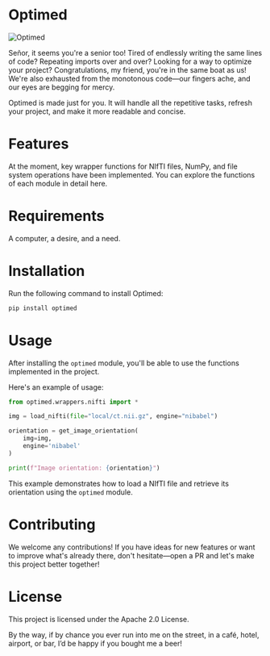 # Optimed
![Optimed](resources/optimed.png)

Señor, it seems you're a senior too!
Tired of endlessly writing the same lines of code? Repeating imports over and over? Looking for a way to optimize your project? Congratulations, my friend, you're in the same boat as us! We're also exhausted from the monotonous code—our fingers ache, and our eyes are begging for mercy.

Optimed is made just for you. It will handle all the repetitive tasks, refresh your project, and make it more readable and concise.

# Features

At the moment, key wrapper functions for NIfTI files, NumPy, and file system operations have been implemented. You can explore the functions of each module in detail here.

# Requirements

A computer, a desire, and a need.


# Installation

Run the following command to install Optimed:

```bash
pip install optimed
```

# Usage

After installing the `optimed` module, you'll be able to use the functions implemented in the project.

Here's an example of usage:

```python
from optimed.wrappers.nifti import *

img = load_nifti(file="local/ct.nii.gz", engine="nibabel")

orientation = get_image_orientation(
    img=img,
    engine='nibabel'
)

print(f"Image orientation: {orientation}")
```

This example demonstrates how to load a NIfTI file and retrieve its orientation using the `optimed` module.

# Contributing

We welcome any contributions! If you have ideas for new features or want to improve what's already there, don't hesitate—open a PR and let's make this project better together!

# License

This project is licensed under the Apache 2.0 License.

By the way, if by chance you ever run into me on the street, in a café, hotel, airport, or bar, I’d be happy if you bought me a beer!
